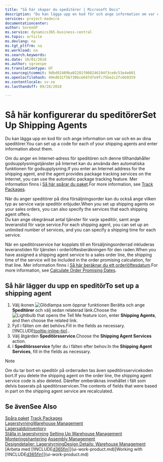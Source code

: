 ```yaml
---
title: "Så här skapar du speditörer | Microsoft Docs"
description: "Du kan lägga upp en kod för och ange information om var och en av dina speditörer."
services: project-madeira
documentationcenter: 
author: SorenGP
ms.service: dynamics365-business-central
ms.topic: article
ms.devlang: na
ms.tgt_pltfrm: na
ms.workload: na
ms.search.keywords: 
ms.date: 10/01/2018
ms.author: sgroespe
ms.translationtype: HT
ms.sourcegitcommit: 9dbd92409ba02281f008246194f3ce0c53e4e001
ms.openlocfilehash: 49ed631f56730bce647dfe9fc75be2c2fc6b9359
ms.contentlocale: sv-se
ms.lasthandoff: 09/28/2018

---
```

# <a name="set-up-shipping-agents"></a><span data-ttu-id="0ff46-103">Så här konfigurerar du speditörer</span><span class="sxs-lookup"><span data-stu-id="0ff46-103">Set Up Shipping Agents</span></span>
<span data-ttu-id="0ff46-104">Du kan lägga upp en kod för och ange information om var och en av dina speditörer.</span><span class="sxs-lookup"><span data-stu-id="0ff46-104">You can set up a code for each of your shipping agents and enter information about them.</span></span>  

<span data-ttu-id="0ff46-105">Om du anger en Internet-adress för speditören och denne tillhandahåller godsupplysningstjänster på Internet kan du använda den automatiska funktionen för godsupplysning.</span><span class="sxs-lookup"><span data-stu-id="0ff46-105">If you enter an Internet address for the shipping agent, and the agent provides package tracking services on the Internet, you can use the automatic package tracking feature.</span></span> <span data-ttu-id="0ff46-106">Mer information finns i [Så här spårar du paket](sales-how-track-packages.md).</span><span class="sxs-lookup"><span data-stu-id="0ff46-106">For more information, see [Track Packages](sales-how-track-packages.md).</span></span>

<span data-ttu-id="0ff46-107">När du anger speditörer på dina försäljningsorder kan du också ange vilken typ av service varje speditör erbjuder.</span><span class="sxs-lookup"><span data-stu-id="0ff46-107">When you set up shipping agents on your sales orders, you can also specify the services that each shipping agent offers.</span></span>  
<span data-ttu-id="0ff46-108">Du kan ange obegränsat antal tjänster för varje speditör, samt ange leveranstid för varje service.</span><span class="sxs-lookup"><span data-stu-id="0ff46-108">For each shipping agent, you can set up an unlimited number of services, and you can specify a shipping time for each service.</span></span>  

<span data-ttu-id="0ff46-109">När en speditörsservice har kopplats till en försäljningsorderrad inkluderas leveranstiden för tjänsten i orderlöftesberäkningen för den raden.</span><span class="sxs-lookup"><span data-stu-id="0ff46-109">When you have assigned a shipping agent service to a sales order line, the shipping time of the service will be included in the order promising calculation, for that line.</span></span> <span data-ttu-id="0ff46-110">Mer information finns i [Så här beräknar du ett orderlöftesdatum](sales-how-to-calculate-order-promising-dates.md).</span><span class="sxs-lookup"><span data-stu-id="0ff46-110">For more information, see [Calculate Order Promising Dates](sales-how-to-calculate-order-promising-dates.md).</span></span>

## <a name="to-set-up-a-shipping-agent"></a><span data-ttu-id="0ff46-111">Så här lägger du upp en speditör</span><span class="sxs-lookup"><span data-stu-id="0ff46-111">To set up a shipping agent</span></span>  
1.  <span data-ttu-id="0ff46-112">Välj ikonen ![Glödlampa som öppnar funktionen Berätta](media/ui-search/search_small.png "Berätta vad du vill göra") och ange **Speditörer** och välj sedan relaterad länk.</span><span class="sxs-lookup"><span data-stu-id="0ff46-112">Choose the ![Lightbulb that opens the Tell Me feature](media/ui-search/search_small.png "Tell me what you want to do") icon, enter **Shipping Agents**, and then choose the related link.</span></span>  
2.  <span data-ttu-id="0ff46-113">Fyll i fälten om det behövs.</span><span class="sxs-lookup"><span data-stu-id="0ff46-113">Fill in the fields as necessary.</span></span> [!INCLUDE[tooltip-inline-tip](includes/tooltip-inline-tip_md.md)]<span data-ttu-id="0ff46-114">.</span><span class="sxs-lookup"><span data-stu-id="0ff46-114">.</span></span>  
3.  <span data-ttu-id="0ff46-115">Välj åtgärden **Speditörsservice**.</span><span class="sxs-lookup"><span data-stu-id="0ff46-115">Choose the **Shipping Agent Services** action.</span></span>
4. <span data-ttu-id="0ff46-116">I **Speditörsservice** fyller du i fälten efter behov.</span><span class="sxs-lookup"><span data-stu-id="0ff46-116">In the **Shipping Agent Services**, fill in the fields as necessary.</span></span>

> [!NOTE]  
>  <span data-ttu-id="0ff46-117">Om du tar bort en speditör på orderraden tas även speditörsservicekoden bort.</span><span class="sxs-lookup"><span data-stu-id="0ff46-117">If you delete the shipping agent on the order line, the shipping agent service code is also deleted.</span></span> <span data-ttu-id="0ff46-118">Därefter omberäknas innehållet i fält som delvis baserats på speditörsservicen.</span><span class="sxs-lookup"><span data-stu-id="0ff46-118">The contents of fields that were based in part on the shipping agent service are recalculated.</span></span>  

## <a name="see-also"></a><span data-ttu-id="0ff46-119">Se även</span><span class="sxs-lookup"><span data-stu-id="0ff46-119">See Also</span></span>
<span data-ttu-id="0ff46-120">[Spåra paket](sales-how-track-packages.md)  </span><span class="sxs-lookup"><span data-stu-id="0ff46-120">[Track Packages](sales-how-track-packages.md)  </span></span>  
[<span data-ttu-id="0ff46-121">Lagerstyrning</span><span class="sxs-lookup"><span data-stu-id="0ff46-121">Warehouse Management</span></span>](warehouse-manage-warehouse.md)  
[<span data-ttu-id="0ff46-122">Lagersaldo</span><span class="sxs-lookup"><span data-stu-id="0ff46-122">Inventory</span></span>](inventory-manage-inventory.md)  
<span data-ttu-id="0ff46-123">[Ställa in lagerstyrning](warehouse-setup-warehouse.md)   </span><span class="sxs-lookup"><span data-stu-id="0ff46-123">[Setting Up Warehouse Management](warehouse-setup-warehouse.md)   </span></span>  
<span data-ttu-id="0ff46-124">[Monteringshantering](assembly-assemble-items.md)  </span><span class="sxs-lookup"><span data-stu-id="0ff46-124">[Assembly Management](assembly-assemble-items.md)  </span></span>  
[<span data-ttu-id="0ff46-125">Designdetaljer: Lagerstyrning</span><span class="sxs-lookup"><span data-stu-id="0ff46-125">Design Details: Warehouse Management</span></span>](design-details-warehouse-management.md)  
<span data-ttu-id="0ff46-126">[Arbeta med [!INCLUDE[d365fin](includes/d365fin_md.md)]](ui-work-product.md)</span><span class="sxs-lookup"><span data-stu-id="0ff46-126">[Working with [!INCLUDE[d365fin](includes/d365fin_md.md)]](ui-work-product.md)</span></span>  

